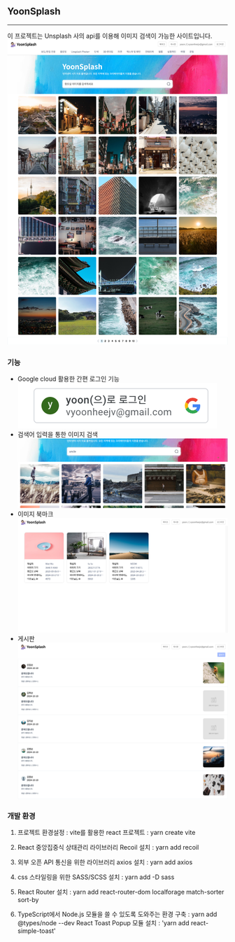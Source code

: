 ## YoonSplash
----------

이 프로젝트는 Unsplash 사의 api를 이용해 이미지 검색이 가능한 사이트입니다. 
![YoonSplash 크게.png](https://github.com/vyoonv/react-album/blob/5d73f8db3a117bc4f6b4673d1a9dd815e1f731e4/YoonSplash%20%E1%84%8F%E1%85%B3%E1%84%80%E1%85%A6.png)

### 기능 
- Google cloud 활용한 간편 로그인 기능
  ![로그인](https://github.com/vyoonv/react-album/blob/ad2d87262209409c2c3cf9cc330c47bf8e42cf3a/YoonSplash%20(1).png)
- 검색어 입력을 통한 이미지 검색
  ![ㄱㅓㅁ색](https://github.com/vyoonv/react-album/blob/ad2d87262209409c2c3cf9cc330c47bf8e42cf3a/YoonSplash%20(5).png)
- 이미지 북마크
  ![ㅂㅜㄱ마크](https://github.com/vyoonv/react-album/blob/ad2d87262209409c2c3cf9cc330c47bf8e42cf3a/YoonSplash%20(4).png)
- 게시판
  ![ㄱㅔ시판](https://github.com/vyoonv/react-album/blob/5d73f8db3a117bc4f6b4673d1a9dd815e1f731e4/YoonSplash%20(9).png)

### 개발 환경
1. 프로젝트 환경설정 : vite를 활용한 react 프로젝트 : yarn create vite

2. React 중앙집중식 상태관리 라이브러리 Recoil 설치 : yarn add recoil

3. 외부 오픈 API 통신을 위한 라이브러리 axios 설치 : yarn add axios

4. css 스타일링을 위한 SASS/SCSS 설치 : yarn add -D sass

5. React Router 설치 : yarn add react-router-dom localforage match-sorter sort-by

6. TypeScript에서 Node.js 모듈을 쓸 수 있도록 도와주는 환경 구축 : yarn add @types/node --dev
React Toast Popup 모듈 설치 : 'yarn add react-simple-toast'
